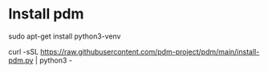 # Install pdm
sudo apt-get install python3-venv

curl -sSL https://raw.githubusercontent.com/pdm-project/pdm/main/install-pdm.py | python3 -
